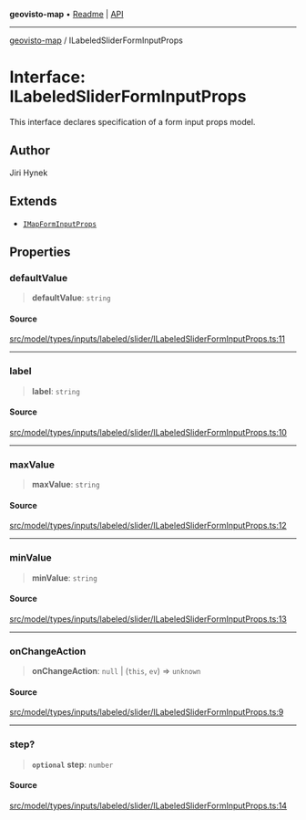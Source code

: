 **geovisto-map** • [Readme](../README.md) \| [API](../globals.md)

***

[geovisto-map](../README.md) / ILabeledSliderFormInputProps

# Interface: ILabeledSliderFormInputProps

This interface declares specification of a form input props model.

## Author

Jiri Hynek

## Extends

- [`IMapFormInputProps`](IMapFormInputProps.md)

## Properties

### defaultValue

> **defaultValue**: `string`

#### Source

[src/model/types/inputs/labeled/slider/ILabeledSliderFormInputProps.ts:11](https://github.com/geovisto/geovisto-map/blob/e22d774889dbc28cc1ec62933ecf6bab6690f172/src/model/types/inputs/labeled/slider/ILabeledSliderFormInputProps.ts#L11)

***

### label

> **label**: `string`

#### Source

[src/model/types/inputs/labeled/slider/ILabeledSliderFormInputProps.ts:10](https://github.com/geovisto/geovisto-map/blob/e22d774889dbc28cc1ec62933ecf6bab6690f172/src/model/types/inputs/labeled/slider/ILabeledSliderFormInputProps.ts#L10)

***

### maxValue

> **maxValue**: `string`

#### Source

[src/model/types/inputs/labeled/slider/ILabeledSliderFormInputProps.ts:12](https://github.com/geovisto/geovisto-map/blob/e22d774889dbc28cc1ec62933ecf6bab6690f172/src/model/types/inputs/labeled/slider/ILabeledSliderFormInputProps.ts#L12)

***

### minValue

> **minValue**: `string`

#### Source

[src/model/types/inputs/labeled/slider/ILabeledSliderFormInputProps.ts:13](https://github.com/geovisto/geovisto-map/blob/e22d774889dbc28cc1ec62933ecf6bab6690f172/src/model/types/inputs/labeled/slider/ILabeledSliderFormInputProps.ts#L13)

***

### onChangeAction

> **onChangeAction**: `null` \| (`this`, `ev`) => `unknown`

#### Source

[src/model/types/inputs/labeled/slider/ILabeledSliderFormInputProps.ts:9](https://github.com/geovisto/geovisto-map/blob/e22d774889dbc28cc1ec62933ecf6bab6690f172/src/model/types/inputs/labeled/slider/ILabeledSliderFormInputProps.ts#L9)

***

### step?

> **`optional`** **step**: `number`

#### Source

[src/model/types/inputs/labeled/slider/ILabeledSliderFormInputProps.ts:14](https://github.com/geovisto/geovisto-map/blob/e22d774889dbc28cc1ec62933ecf6bab6690f172/src/model/types/inputs/labeled/slider/ILabeledSliderFormInputProps.ts#L14)
